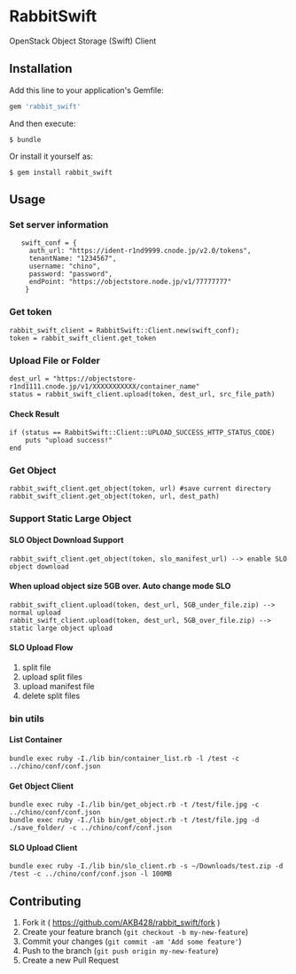 # RabbitSwift

OpenStack Object Storage (Swift) Client

## Installation

Add this line to your application's Gemfile:

```ruby
gem 'rabbit_swift'
```

And then execute:

    $ bundle

Or install it yourself as:

    $ gem install rabbit_swift

## Usage

### Set server information

```
   swift_conf = {
     auth_url: "https://ident-r1nd9999.cnode.jp/v2.0/tokens",
     tenantName: "1234567",
     username: "chino",
     password: "password",
     endPoint: "https://objectstore.node.jp/v1/77777777"
    }
```

### Get token

    rabbit_swift_client = RabbitSwift::Client.new(swift_conf);
    token = rabbit_swift_client.get_token

### Upload File or Folder

    dest_url = "https://objectstore-r1nd1111.cnode.jp/v1/XXXXXXXXXXX/container_name"
    status = rabbit_swift_client.upload(token, dest_url, src_file_path)

#### Check Result
    if (status == RabbitSwift::Client::UPLOAD_SUCCESS_HTTP_STATUS_CODE) 
        puts "upload success!"
    end

### Get Object
    rabbit_swift_client.get_object(token, url) #save current directory
    rabbit_swift_client.get_object(token, url, dest_path)

### Support Static Large Object

#### SLO Object Download Support
    rabbit_swift_client.get_object(token, slo_manifest_url) --> enable SLO object download

#### When upload object size 5GB over. Auto change mode SLO
    rabbit_swift_client.upload(token, dest_url, 5GB_under_file.zip) --> normal upload
    rabbit_swift_client.upload(token, dest_url, 5GB_over_file.zip) --> static large object upload

#### SLO Upload Flow
1. split file
2. upload split files
3. upload manifest file
4. delete split files

### bin utils

#### List Container
    bundle exec ruby -I./lib bin/container_list.rb -l /test -c ../chino/conf/conf.json

#### Get Object Client

    bundle exec ruby -I./lib bin/get_object.rb -t /test/file.jpg -c ../chino/conf/conf.json
    bundle exec ruby -I./lib bin/get_object.rb -t /test/file.jpg -d ./save_folder/ -c ../chino/conf/conf.json

#### SLO Upload Client
    bundle exec ruby -I./lib bin/slo_client.rb -s ~/Downloads/test.zip -d /test -c ../chino/conf/conf.json -l 100MB



## Contributing

1. Fork it ( https://github.com/AKB428/rabbit_swift/fork )
2. Create your feature branch (`git checkout -b my-new-feature`)
3. Commit your changes (`git commit -am 'Add some feature'`)
4. Push to the branch (`git push origin my-new-feature`)
5. Create a new Pull Request
